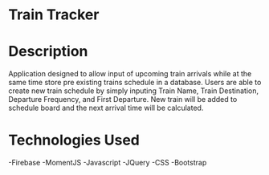 # Train Tracker

# Description

Application designed to allow input of upcoming train arrivals while at the same time store pre existing trains schedule in a database. Users are able to create new train schedule by simply inputing Train Name, Train Destination, Departure Frequency, and First Departure. New train will be added to schedule board and the next arrival time will be calculated.

# Technologies Used

-Firebase
-MomentJS
-Javascript
-JQuery
-CSS
-Bootstrap
